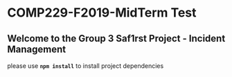 # COMP229-F2019-MidTerm Test

## Welcome to the Group 3 Saf1rst Project - Incident Management

please use **`npm install`** to install project dependencies
